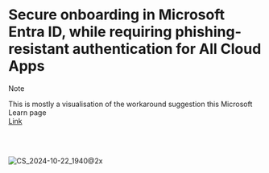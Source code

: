 # Secure onboarding in Microsoft Entra ID, while requiring phishing-resistant authentication for All Cloud Apps

> [!NOTE]
> This is mostly a visualisation of the workaround suggestion this Microsoft Learn page<br>
> [Link](https://learn.microsoft.com/en-us/entra/identity/authentication/how-to-support-authenticator-passkey#workarounds-for-an-authentication-strength-conditional-access-policy-loop)
<br>
<br>

![CS_2024-10-22_1940@2x](https://github.com/user-attachments/assets/882c969a-f883-4e53-9665-282fa87cf26c)

